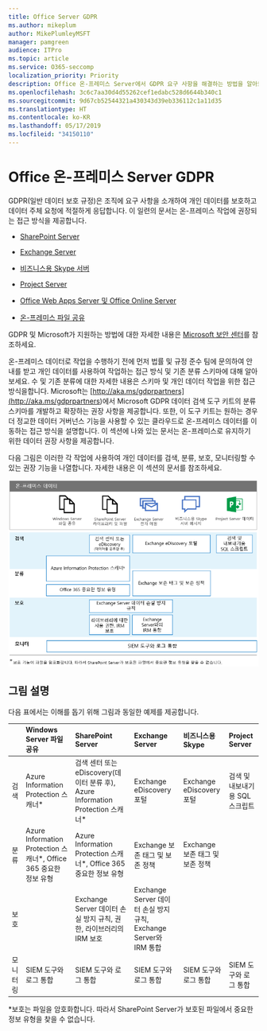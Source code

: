 ```yaml
---
title: Office Server GDPR
ms.author: mikeplum
author: MikePlumleyMSFT
manager: pamgreen
audience: ITPro
ms.topic: article
ms.service: O365-seccomp
localization_priority: Priority
description: Office 온-프레미스 Server에서 GDPR 요구 사항을 해결하는 방법을 알아보세요.
ms.openlocfilehash: 3c6c7aa30d4d55262cef1edabc528d6644b340c1
ms.sourcegitcommit: 9d67cb52544321a430343d39eb336112c1a11d35
ms.translationtype: HT
ms.contentlocale: ko-KR
ms.lasthandoff: 05/17/2019
ms.locfileid: "34150110"
---
```

# <a name="gdpr-for-office-on-premises-servers"></a>Office 온-프레미스 Server GDPR

GDPR(일반 데이터 보호 규정)은 조직에 요구 사항을 소개하여 개인 데이터를 보호하고 데이터 주체 요청에 적절하게 응답합니다. 이 일련의 문서는 온-프레미스 작업에 권장되는 접근 방식을 제공합니다.

-   [SharePoint Server](gdpr-for-sharepoint-server.md)

-   [Exchange Server](gdpr-for-exchange-server.md)

-   [비즈니스용 Skype 서버](gdpr-for-skype-for-business-server.md)

-   [Project Server](gdpr-for-project-server.md)

-   [Office Web Apps Server 및 Office Online Server](gdpr-for-office-online-server.md)

-   [온-프레미스 파일 공유](gdpr-for-on-premises-file-shares.md)

GDPR 및 Microsoft가 지원하는 방법에 대한 자세한 내용은 [Microsoft 보안 센터](https://www.microsoft.com/en-us/TrustCenter/Privacy/gdpr/default.aspx)를 참조하세요.

온-프레미스 데이터로 작업을 수행하기 전에 먼저 법률 및 규정 준수 팀에 문의하여 안내를 받고 개인 데이터를 사용하여 작업하는 접근 방식 및 기존 분류 스키마에 대해 알아보세요. 수 및 기존 분류에 대한 자세한 내용은  스키마 및 개인 데이터 작업을 위한 접근 방식을합니다. Microsoft는 [http://aka.ms/gdprpartners](<http://aka.ms/gdprpartners>)에서 Microsoft GDPR 데이터 검색 도구 키트의 분류 스키마를 개발하고 확장하는 권장 사항을 제공합니다. 또한, 이 도구 키트는 원하는 경우 더 정교한 데이터 거버넌스 기능을 사용할 수 있는 클라우드로 온-프레미스 데이터를 이동하는 접근 방식을 설명합니다. 이 섹션에 나와 있는 문서는 온-프레미스로 유지하기 위한 데이터 권장 사항을 제공합니다.

다음 그림은 이러한 각 작업에 사용하여 개인 데이터를 검색, 분류, 보호, 모니터링할 수 있는 권장 기능을 나열합니다. 자세한 내용은 이 섹션의 문서를 참조하세요.

![](media/gdpr-for-office-servers-image1.png)

## <a name="illustration-description"></a>그림 설명

다음 표에서는 이해를 돕기 위해 그림과 동일한 예제를 제공합니다.

|             |Windows Server 파일 공유|SharePoint Server|Exchange Server|비즈니스용 Skype|Project Server|
|:------------|:-------------------------|:----------------|:--------------|:-----------------|:-------------|
|검색|Azure Information Protection 스캐너*|검색 센터 또는 eDiscovery(데이터 분류 후), Azure Information Protection 스캐너*|Exchange eDiscovery 포털|Exchange eDiscovery 포털|검색 및 내보내기용 SQL 스크립트|
|분류|Azure Information Protection 스캐너*, Office 365 중요한 정보 유형|Azure Information Protection 스캐너*, Office 365 중요한 정보 유형|Exchange 보존 태그 및 보존 정책|Exchange 보존 태그 및 보존 정책||
|보호||Exchange Server 데이터 손실 방지 규칙, 권한, 라이브러리의 IRM 보호|Exchange Server 데이터 손실 방지 규칙, Exchange Server와 IRM 통합|||
|모니터링|SIEM 도구와 로그 통합|SIEM 도구와 로그 통합|SIEM 도구와 로그 통합|SIEM 도구와 로그 통합|SIEM 도구와 로그 통합|

*보호는 파일을 암호화합니다. 따라서 SharePoint Server가 보호된 파일에서 중요한 정보 유형을 찾을 수 없습니다.
